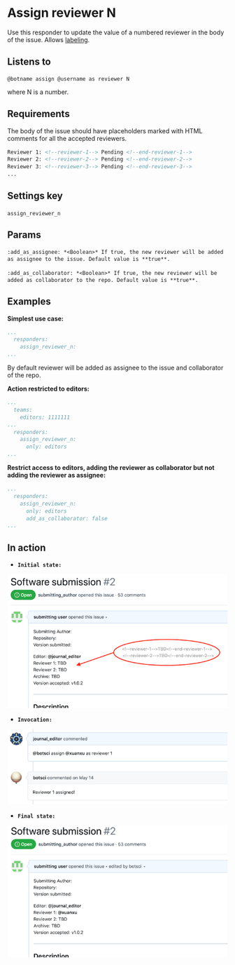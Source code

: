 Assign reviewer N
=================

Use this responder to update the value of a numbered reviewer in the body of the issue.
Allows [labeling](../labeling).

## Listens to

```
@botname assign @username as reviewer N
```
where N is a number.


## Requirements

The body of the issue should have placeholders marked with HTML comments for all the accepted reviewers.

```html
Reviewer 1: <!--reviewer-1--> Pending <!--end-reviewer-1-->
Reviewer 2: <!--reviewer-2--> Pending <!--end-reviewer-2-->
Reviewer 3: <!--reviewer-3--> Pending <!--end-reviewer-3-->
...
```

## Settings key

`assign_reviewer_n`

## Params
```eval_rst
:add_as_assignee: *<Boolean>* If true, the new reviewer will be added as assignee to the issue. Default value is **true**.

:add_as_collaborator: *<Boolean>* If true, the new reviewer will be added as collaborator to the repo. Default value is **true**.
```

## Examples

**Simplest use case:**
```yaml
...
  responders:
    assign_reviewer_n:
...
```
By default reviewer will be added as assignee to the issue and collaborator of the repo.

**Action restricted to editors:**
```yaml
...
  teams:
    editors: 1111111
...
  responders:
    assign_reviewer_n:
      only: editors
...
```

**Restrict access to editors, adding the reviewer as collaborator but not adding the reviewer as assignee:**
```yaml
...
  responders:
    assign_reviewer_n:
      only: editors
      add_as_collaborator: false
...
```

## In action

* **`Initial state:`**

![](../images/responders/assign_reviewer_n_1.png "Assign reviewer N responder in action: Before")

* **`Invocation:`**

![](../images/responders/assign_reviewer_n_2.png "Assign reviewer N responder in action: Invocation")

* **`Final state:`**

![](../images/responders/assign_reviewer_n_3.png "Assign reviewer N responder in action: After")

